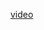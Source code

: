 <a href="https://drive.google.com/file/d/1UPpLVINmb9mIoNRG5pOnD9_kQS047vW2/view?usp=sharing">video</a>
